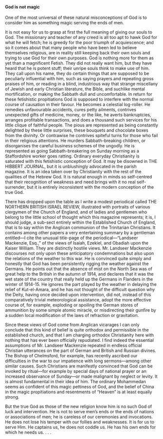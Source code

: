 #### God is not magic

One of the most universal of these natural misconceptions of God is to
consider him as something magic serving the ends of men.

It is not easy for us to grasp at first the full meaning of giving our
souls to God. The missionary and teacher of any creed is all too apt to
hawk God for what he will fetch; he is greedy for the poor triumph of
acquiescence; and so it comes about that many people who have been led
to believe themselves religious, are in reality still keeping back their
own souls and trying to use God for their own purposes. God is nothing
more for them as yet than a magnificent Fetish. They did not really want
him, but they have heard that he is potent stuff; their unripe souls
think to make use of him. They call upon his name, they do certain
things that are supposed to be peculiarly influential with him, such as
saying prayers and repeating gross praises of him, or reading in a
blind, industrious way that strange miscellany of Jewish and early
Christian literature, the Bible, and suchlike mental mortification, or
making the Sabbath dull and uncomfortable. In return for these
fetishistic propitiations God is supposed to interfere with the normal
course of causation in their favour. He becomes a celestial log-roller.
He remedies unfavourable accidents, cures petty ailments, contrives
unexpected gifts of medicine, money, or the like, he averts
bankruptcies, arranges profitable transactions, and does a thousand such
services for his little clique of faithful people. The pious are
represented as being constantly delighted by these little surprises,
these bouquets and chocolate boxes from the divinity. Or contrawise he
contrives spiteful turns for those who fail in their religious
attentions. He murders Sabbath-breaking children, or disorganises the
careful business schemes of the ungodly. He is represented as going
Sabbath-breakering on Sunday morning as a Staffordshire worker goes
ratting. Ordinary everyday Christianity is saturated with this
fetishistic conception of God. It may be disowned in THE HIBBERT
JOURNAL, but it is unblushingly advocated in the parish magazine. It is
an idea taken over by Christianity with the rest of the qualities of the
Hebrew God. It is natural enough in minds so self-centred that their
recognition of weakness and need brings with it no real self-surrender,
but it is entirely inconsistent with the modern conception of the true
God.

There has dropped upon the table as I write a modest periodical called
THE NORTHERN BRITISH ISRAEL REVIEW, illustrated with portraits of
various clergymen of the Church of England, and of ladies and gentlemen
who belong to the little school of thought which this magazine
represents; it is, I should judge, a sub-sect entirely within the
Established Church of England, that is to say within the Anglican
communion of the Trinitarian Christians. It contains among other papers
a very entertaining summary by a gentleman entitled—I cite the unusual
title-page of the periodical—“Landseer Mackenzie, Esq.,” of the views of
Isaiah, Ezekiel, and Obadiah upon the Kaiser William. They are
distinctly hostile views. Mr. Landseer Mackenzie discourses not only
upon these anticipatory condemnations but also upon the relations of the
weather to this war. He is convinced quite simply and honestly that God
has been persistently rigging the weather against the Germans. He points
out that the absence of mist on the North Sea was of great help to the
British in the autumn of 1914, and declares that it was the wet state of
the country that really held up the Germans in Flanders in the winter of
1914-15. He ignores the part played by the weather in delaying the
relief of Kut-el-Amara, and he has not thought of the difficult question
why the Deity, having once decided upon intervention, did not, instead
of this comparatively trivial meteorological assistance, adopt the more
effective course of, for example, exploding or spoiling the German
stores of ammunition by some simple atomic miracle, or misdirecting
their gunfire by a sudden local modification of the laws of refraction
or gravitation.

Since these views of God come from Anglican vicarages I can only
conclude that this kind of belief is quite orthodox and permissible in
the established church, and that I am charging orthodox Christianity
here with nothing that has ever been officially repudiated. I find
indeed the essential assumptions of Mr. Landseer Mackenzie repeated in
endless official Christian utterances on the part of German and British
and Russian divines. The Bishop of Chelmsford, for example, has recently
ascribed our difficulties in the war to our impatience with long
sermons—among other similar causes. Such Christians are manifestly
convinced that God can be invoked by ritual—for example by special days
of national prayer or an increased observance of Sunday—or made
malignant by neglect or levity. It is almost fundamental in their idea
of him. The ordinary Mohammedan seems as confident of this magic
pettiness of God, and the belief of China in the magic propitiations and
resentments of “Heaven” is at least equally strong.

But the true God as those of the new religion know him is no such God of
luck and intervention. He is not to serve men’s ends or the ends of
nations or associations of men; he is careless of our ceremonies and
invocations. He does not lose his temper with our follies and
weaknesses. It is for us to serve Him. He captains us, he does not
coddle us. He has his own ends for which he needs us. . . .
